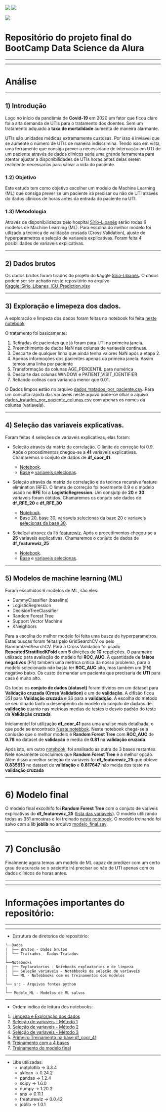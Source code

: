 ![](https://img.shields.io/github/last-commit/HenriqueCCdA/bootCampAluraDataScience?style=plasti&ccolor=blue)
![](https://img.shields.io/badge/Autor-Henrique%20C%20C%20de%20Andrade-blue)

![](https://play-lh.googleusercontent.com/E5OY3A9Nf-XieZN5Ah6KfPIDbFpLR_j5fFOLbl-aYDrRiFAvensqRJjZpWFRA_yyNg)


# Repositório do projeto final do BootCamp Data Science da Alura

---
---
# Análise


---
## 1) Introdução

Logo no início da pandêmia de **Covid-19** em 2020 um fator que ficou claro foi a alta demanda de UTIs para o tratamento dos doentes. Sem um tratamento adquado a **taxa de mortalidade** aumenta de maneira alarmante.

UTIs são unidades médicas extramamente custosas. Por isso é inviavel que se aumente o número de UTIs de maneira indiscrimina. Tendo isso em vista, uma ferramente que consiga prever a necessidade de internação em UTI de um paciente através de dados clinicos seria uma grande ferramenta para atentar ajustar a disponibilidades de UTIs horas antes delas serem realmente necessarias para salvar a vida do paciente.  

### 1.2) Objetivo

Este estudo tem como objetivo escolher um modelo de Machine Learning (ML) que consiga prever se um paciente irá precisar ou não de UTI através do dados clínicos de horas antes da entrada do paciente na UTI.

### 1.3) Metodologia

Através de disponibilidados pelo hospital [Sírio-Libanês](https://www.kaggle.com/S%C3%ADrio-Libanes/covid19) serão rodas 6 modelos de Machine Learning (ML). Para escolha do melhor modelo foi utlizado a tecinica de validação crusada (Cross Validation), ajuste de hyperparametros e seleção de variaveis explicativas. Foram feita 4 posibilidades de variaveis explicativas. 

---
## 2) Dados brutos

Os dados brutos foram tirados do projeto do kaggle [Sírio-Libanês](https://www.kaggle.com/S%C3%ADrio-Libanes/covid19). O dados podem ser ser achado neste repositório no arquivo [Kaggle_Sirio_Libanes_ICU_Prediction.xlsx](https://github.com/HenriqueCCdA/BC_DS_Projeto_Final/blob/main/Dados/Brutos/Kaggle_Sirio_Libanes_ICU_Prediction.xlsx)

---
## 3) Exploração e limepeza dos dados.

A exploração e limpeza dos dados foram feitas no notebook foi feita [neste notebook](https://github.com/HenriqueCCdA/BC_DS_Projeto_Final/blob/main/Notebooks/Exploratorios/explaracao_limpezada.ipynb)

O tratamento foi basicamente:

1. Retiradas de pacientes que já foram para UTI na primeira janela.
2. Preenchimento de dados NaN nas colunas de variaveis continuas.
3. Descarte de qualquer linha que ainda tenha valores NaN após a etapa 2.
4. Apenas informoções dos pacientes apenas da primeira janela. Assim temos uma linha por paciente
5. Transformação da colunas AGE_PERCENTIL para numérica
6. Descarte das colunas WINDOW e PATIENT_VISIT_IDENTIFIER
7. Retiando colinas com variancia menor que 0.01.

O Dados limpos estão no arquivo [dados_tratados_por_paciente.csv](https://github.com/HenriqueCCdA/BC_DS_Projeto_Final/blob/main/Dados/Tratados/dados_tratados_por_paciente.csv). Para um consulta rápida das variaveis neste aquivo pode-se olhar o aquivo [dados_tratados_por_paciente_colunas.csv](https://github.com/HenriqueCCdA/BC_DS_Projeto_Final/blob/main/Dados/Tratados/dados_tratados_por_paciente_colunas.csv) com apenas os nomes da colunas (variaveis).

---
## 4) Seleção das variaveis explicativas.

Foram feitas 4 seleções de variaveis explicativas, elas foram:

* Seleção através da matriz de correlação. O limite de correção foi 0.9. Após o procedimentos chegou-se a **41** variaveis explicativas. Chamaremos o conjuto de dados de **df_coor_41**.
  * [Notebook](https://github.com/HenriqueCCdA/BC_DS_Projeto_Final/tree/main/Notebooks/Exploratorios). 
  * [Base](https://github.com/HenriqueCCdA/BC_DS_Projeto_Final/blob/main/Dados/Tratados/dados_sem_corr_acima_do_valor_de_corte.csv) e [variaveis selecionas](https://github.com/HenriqueCCdA/BC_DS_Projeto_Final/blob/main/Dados/Tratados/dados_sem_corr_acima_do_valor_de_corte_colunas.csv). 

* Seleção através da matriz de correlação e da tecinca recursive feature elimination (RFE).  O limete de correção foi novamente 0.9 e o modelo usado no **RFE** foi a **LogisticRegression**. Um consjutp de **20** e **30** variaveis foram obtidos. Chamaremos os conjuto sde dados de **df_RFE_20** e **df_RFE_30**
  * [Notebook](https://github.com/HenriqueCCdA/BC_DS_Projeto_Final/blob/main/Notebooks/Selecao_variaveis/selecao_variaveis_sklearn.ipynb). 
  * [Base 20](https://github.com/HenriqueCCdA/BC_DS_Projeto_Final/blob/main/Dados/Tratados/dados_rfe20.csv), [base 30](https://github.com/HenriqueCCdA/BC_DS_Projeto_Final/blob/main/Dados/Tratados/dados_rfe30.csv), [variaveis selecionas da base 20](https://github.com/HenriqueCCdA/BC_DS_Projeto_Final/blob/main/Tratados/dados_rfe20_colunas.csv) e
  [variaveis selecionas da base 30](https://github.com/HenriqueCCdA/BC_DS_Projeto_Final/blob/main/Dados/Tratados/dados_rfe30_colunas.csv). 

* Sekelçai atravez da lib [featurewiz](https://github.com/AutoViML/featurewiz). Após o procedimentos chegou-se a **25** variaveis explicativas. Chamaremos o conjuto de dados de **df_featurewiz_25**
  * [Notebook](https://github.com/HenriqueCCdA/BC_DS_Projeto_Final/blob/main/Dados/Tratados/dados_featurewiz.csv). 
  * [Base](https://github.com/HenriqueCCdA/BC_DS_Projeto_Final/blob/main/Dados/Tratados/dados_sem_corr_acima_do_valor_de_corte.csv) e [variaveis selecionas](https://github.com/HenriqueCCdA/BC_DS_Projeto_Final/blob/main/Dados/Tratados/dados_featurewiz_colunas.csv).

---
## 5) Modelos de machine learning (ML)

Foram escolhidos 6 modelos de ML, são eles: 

* DummyClassifier (baseline)
* LogisticRegression
* DecisionTreeClassifier
* Random Forest Tree
* Support Vector Machine
* KNeighbors

Para a escolha do melhor modelo foi feita uma busca de hyperparametros. Estas buscas foram feitas pelo GridSearchCV ou pelo RandomizedSearchCV. Para a Cross Validation foi usado **RepeatedStratifiedKFold** com **5** divições de **10** repetições. O parametro utilizado para avaliação do modelo foi **ROC_AUC**. A quantidade de **falsos negativos** (FN) também uma metrica critica da nosso problema, para o modelo selecionado não basta ter **ROC_AUC** alto, mas também um (FN) negativo baixo. Os custo de mandar um paciente que precisaria de **UTI** para casa é muito alto.

Os todos os **conjuto de dados (dataset)** foram dividos em um dataset para **Validação cruzada (Cross Validation)** e um de **validação**. A difisão ficou 351 para **Validação cruzada** e 36 para a **validadção**. A escolha do metodo se seu olhado tanto o desempenho do modelo do conjuto de dadaos de **validação** quanto nas metricas medias de testes e desvio padrão do teste da **Validação cruzada**.

Iniciamentel foi utilização **df_coor_41** para uma analise mais detalhada, o que pode se encontrado [Neste notebbok](https://github.com/HenriqueCCdA/BC_DS_Projeto_Final/blob/main/Notebooks/ML/treinamentos_dados1.ipynb). Neste notebook chega-se a conlusão que o melhor modelo é **Random Forest Tree** com **ROC_AUC** de **0.78** no dataset de **validação** e media de **0.81** na **validação cruzada**.

Após isto, em outro [notebook](https://github.com/HenriqueCCdA/BC_DS_Projeto_Final/blob/main/Notebooks/ML/treina_diferentes_var_explicativas.ipynb), foi analisado as outra de 3 bases restantes. Nele novamente concluimos que **Random Forest Tree** é a melhor opção. Além disso a melhor seleção de variaveis foi **df_featurewiz_25** que obteve **0.835913** no dataset de **validação** e **0.817647** não meida dos teste na **validação cruzada**

---
# 6) Modelo final 

O modelo final excolhifo foi **Random Forest Tree** com o conjuto de variveis explicativas do **df_featurewiz_25** ([lista das variaveis](https://github.com/HenriqueCCdA/BC_DS_Projeto_Final/blob/main/Dados/Tratados/dados_featurewiz_colunas.csv)). O modelo utilizando todas as 351 amostras e foi treinado [neste notebook](https://github.com/HenriqueCCdA/BC_DS_Projeto_Final/blob/main/ML/Treinamento_modelo_final.ipynb). O modelo treinando foi salvo com a lib **joblib** no arquivo [modelo_final.sav](https://github.com/HenriqueCCdA/BC_DS_Projeto_Final/blob/main/Modelo_ML/modelo_final.sav). 


---
# 7) Conclusão

Finalmente agora temos um modelo de ML capaz de predizer com um certo grau de acuracia se o paciente irá precisar ao não de UTI apenas com os dados clínicos de horas antes.

---
---

# Informações importantes do repositório:
---

---
* Estrutura de diretorios do repositório:

```
└──Dados
|  ├── Brutos - Dados brutos
|  └── Tratrados - Dados Tratados 
|
└──Notebooks
|  ├── Explaratorios - Notebooks exploatorios e de limpeza
|  ├── Seleção_variaveis - Notebbooks de seleção de variaveis 
|  └── ML - Notebbooks com os treinamentos dos modelos 
|           
└── src - Arquivos fontes python   
|           
└── Modelo_ML - Modelos de ML salvos  
```

---
* Ordem indica de leitura dos notebooks:

1. [Limpeza e Exploração dos dados](https://github.com/HenriqueCCdA/BC_DS_Projeto_Final/blob/main/Notebooks/Exploratorios/explaracao_limpezada.ipynb)
2. [Seleção de variaveis - Método 1](https://github.com/HenriqueCCdA/BC_DS_Projeto_Final/blob/main/Notebooks/Exploratorios/explaracao_limpezada.ipynb)
3. [Seleção de variaveis - Método 2](https://github.com/HenriqueCCdA/BC_DS_Projeto_Final/blob/main/Notebooks/Selecao_variaveis/selecao_variaveis_sklearn.ipynb)
4. [Seleção de variaveis - Método 3](https://github.com/HenriqueCCdA/BC_DS_Projeto_Final/blob/main/Notebooks/Selecao_variaveis/selecao_variaveis_featurewiz.ipynb)
5. [Primeiro Treinamento na base df_coor_41](https://github.com/HenriqueCCdA/BC_DS_Projeto_Final/blob/main/Notebooks/ML/treinamentos_dados1.ipynb)
6. [Treinamento com a 4 bases](https://github.com/HenriqueCCdA/BC_DS_Projeto_Final/blob/main/Notebooks/ML/treina_diferentes_var_explicativas.ipynb)
7. [Treinamento do modelo final](https://github.com/HenriqueCCdA/BC_DS_Projeto_Final/blob/main/Notebooks/ML/Treinamento_modelo_final.ipynb)

---
* Libs utilizadas:
  * matplotlib   -> 3.3.4
  * sklean       -> 0.24.2
  * pandas       -> 1.2.4
  * scipy        -> 1.6.0
  * numpy        -> 1.20.2
  * sns          -> 0.11.1
  * freaturewiz  -> 0.0.42
  * joblib       -> 1.0.1





